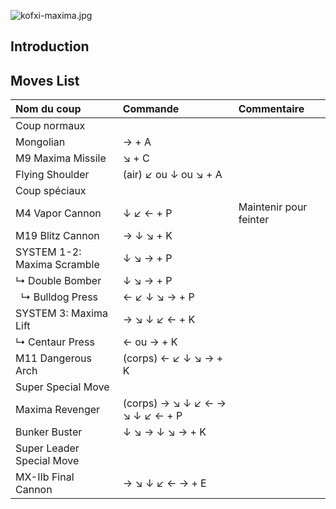 ![](kofxi-maxima.jpg "kofxi-maxima.jpg")

## Introduction

## Moves List

| Nom du coup                 | Commande                        | Commentaire            |
|:----------------------------|:--------------------------------|:-----------------------|
| Coup normaux                |                                 |                        |
| Mongolian                   | → + A                           |                        |
| M9 Maxima Missile           | ↘ + C                           |                        |
| Flying Shoulder             | (air) ↙ ou ↓ ou ↘ + A           |                        |
| Coup spéciaux               |                                 |                        |
| M4 Vapor Cannon             | ↓ ↙ ← + P                       | Maintenir pour feinter |
| M19 Blitz Cannon            | → ↓ ↘ + K                       |                        |
| SYSTEM 1-2: Maxima Scramble | ↓ ↘ → + P                       |                        |
| ↳ Double Bomber             | ↓ ↘ → + P                       |                        |
|   ↳ Bulldog Press           | ← ↙ ↓ ↘ → + P                   |                        |
| SYSTEM 3: Maxima Lift       | → ↘ ↓ ↙ ← + K                   |                        |
| ↳ Centaur Press             | ← ou → + K                      |                        |
| M11 Dangerous Arch          | (corps) ← ↙ ↓ ↘ → + K           |                        |
| Super Special Move          |                                 |                        |
| Maxima Revenger             | (corps) → ↘ ↓ ↙ ← → ↘ ↓ ↙ ← + P |                        |
| Bunker Buster               | ↓ ↘ → ↓ ↘ → + K                 |                        |
| Super Leader Special Move   |                                 |                        |
| MX-IIb Final Cannon         | → ↘ ↓ ↙ ← → + E                 |                        |
